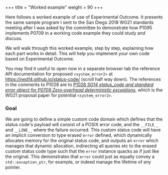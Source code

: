 +++
title = "Worked example"
weight = 90
+++

Here follows a worked example of use of Experimental Outcome. It presents
the same sample program I sent to the San Diego 2018 WG21 standards meeting
after I was asked by the committee to demonstrate how P1095 implements P0709
in a working code example they could study and discuss.

We will walk through this worked example, step by step, explaining how each
part works in detail. This will help you implement your own code based on
Experimental Outcome.

You may find it useful to open now in a separate browser tab the reference API
documentation for proposed `<system_error2>` at https://ned14.github.io/status-code/
(scroll half way down). The references in the comments to P1028 are to
[P1028 *SG14 status_code and standard error object for P0709 Zero-overhead
deterministic exceptions*](http://wg21.link/P1028), which is the WG21 proposal
paper for potential `<system_error2>`.

### Goal

We are going to define a simple custom code domain which defines that
the status code's payload will consist of a POSIX error code, and the
`__FILE__` and `__LINE__` where the failure occurred. This custom status
code will have an implicit conversion to type erased `error` defined, which dynamically
allocates memory for the original status code, and outputs an `error`
which manages that dynamic allocation, indirecting all queries etc
to the erased custom status code type such that the `error` instance
quacks as if just like the original. This demonstrates that `error` could
just as equally convey a `std::exception_ptr`, for example, or indeed
manage the lifetime of any pointer.
